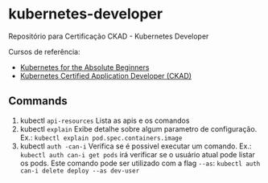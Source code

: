 # kubernetes-developer
Repositório para Certificação CKAD - Kubernetes Developer

Cursos de referência:
- [Kubernetes for the Absolute Beginners](https://www.udemy.com/course/learn-kubernetes/)
- [Kubernetes Certified Application Developer (CKAD)](https://www.udemy.com/course/certified-kubernetes-application-developer/)

## Commands

1. kubectl `api-resources`
    Lista as apis e os comandos
1. kubectl `explain`
    Exibe detalhe sobre algum parametro de configuração. Ex.: `kubectl explain pod.spec.containers.image`
1. kubectl `auth -can-i`
    Verifica se é possivel executar um comando. Ex.: `kubectl auth can-i get pods` irá verificar se o usuário atual pode listar os pods. Este comando pode ser utilizado com a flag `--as`: `kubectl auth can-i delete deploy --as dev-user` 
